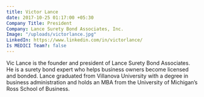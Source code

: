 ```yaml
---
title: Victor Lance
date: 2017-10-25 01:17:00 +05:30
Company Title: President
Company: Lance Surety Bond Associates, Inc.
Image: "/uploads/victorlance.jpg"
LinkedIn: https://www.linkedin.com/in/victorlance/
Is MEDICI Team?: false
---
```


Vic Lance is the founder and president of Lance Surety Bond Associates. He is a surety bond expert who helps business owners become licensed and bonded. Lance graduated from Villanova University with a degree in business administration and holds an MBA from the University of Michigan’s Ross School of Business.